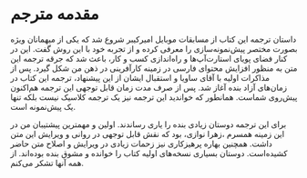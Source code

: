 # مقدمه مترجم

داستان ترجمه این کتاب از مسابقات موبایل امیرکیبر شروع شد که یکی از میهمانان ویژه بصورت مختصر پیش‌نمونه‌سازی را معرفی کرده و از تجربه خود با این روش گفت. این در کنار فضای پویای استارت‌آپ‌ها و راه‌اندازی کسب و کار، باعث شد که جرقه ترجمه این متن به منظور افزایش محتوای فارسی در زمینه کارآفرینی در ذهن من شکل گیرد. پس از مذاکرات اولیه با آقای ساویا و استقبال ایشان از این پیشنهاد، ترجمه این کتاب در زمان‌های آزاد بنده آغاز شد. پس از صرف مدت زمان قابل توجهی این ترجمه هم‌اکنون پیش‌روی شماست. همانطور که خواندید این ترجمه نیز یک ترجمه کلاسیک نیست بلکه تنها یک پیش‌نمونه است.

برای این ترجمه دوستان زیادی بنده را یاری رساندند. اولین و مهمترین پیشتیبان من در این زمینه همسرم ،زهرا نوازی، بود که نقش قابل توجهی در روانی و ویرایش این متن داشت. همچنین بهاره پرهیزکاری نیز زحمات زیادی در ویرایش و اصلاح متن حاضر کشیده‌است. دوستان بسیاری نسخه‌های اولیه کتاب را خوانده و مشوق بنده بوده‌اند. از همه آنها تشکر می‌کنم.

